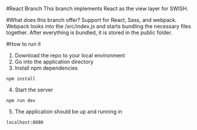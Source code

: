 #React Branch
This branch implements React as the view layer for SWISH.

#What does this branch offer?
Support for React, Sass, and webpack.
Webpack looks into the /src/index.js and starts bundling the necessary files together.
After everything is bundled, it is stored in the public folder.

#How to run it
1. Download the repo to your local environment
2. Go into the application directory
3. Install npm dependencies
```
npm install
```
4. Start the server
```
npm run dev
```
5. The application should be up and running in
```
localhost:8080
```

